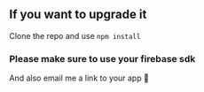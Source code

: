 ## If you want to upgrade it
Clone the repo and use `npm install`

### Please make sure to use your firebase sdk
And also email me a link to your app 🤞
